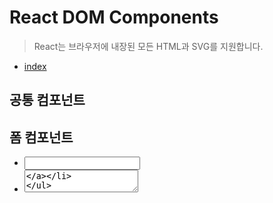 # React DOM Components

> React는 브라우저에 내장된 모든 HTML과 SVG를 지원합니다.

- [index](./index.md)

## 공통 컴포넌트

## 폼 컴포넌트

- [<input>](./input.md)
- [<textarea>](./textarea.md)

## 모든 HTML 컴포넌트
